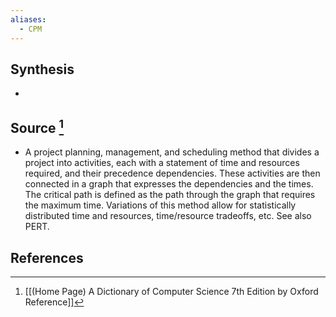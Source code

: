 ```yaml
---
aliases:
  - CPM
---
```

## Synthesis
- 
## Source [^1]
- A project planning, management, and scheduling method that divides a project into activities, each with a statement of time and resources required, and their precedence dependencies. These activities are then connected in a graph that expresses the dependencies and the times. The critical path is defined as the path through the graph that requires the maximum time. Variations of this method allow for statistically distributed time and resources, time/resource tradeoffs, etc. See also PERT.
## References

[^1]: [[(Home Page) A Dictionary of Computer Science 7th Edition by Oxford Reference]]